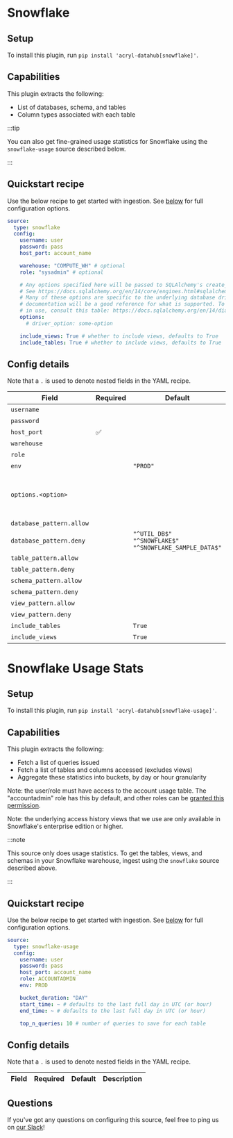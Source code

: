 # Snowflake

## Setup

To install this plugin, run `pip install 'acryl-datahub[snowflake]'`.

## Capabilities

This plugin extracts the following:

- List of databases, schema, and tables
- Column types associated with each table

:::tip

You can also get fine-grained usage statistics for Snowflake using the `snowflake-usage` source described below.

:::

## Quickstart recipe

Use the below recipe to get started with ingestion. See [below](#config-details) for full configuration options.

```yml
source:
  type: snowflake
  config:
    username: user
    password: pass
    host_port: account_name

    warehouse: "COMPUTE_WH" # optional
    role: "sysadmin" # optional

    # Any options specified here will be passed to SQLAlchemy's create_engine as kwargs.
    # See https://docs.sqlalchemy.org/en/14/core/engines.html#sqlalchemy.create_engine for details.
    # Many of these options are specific to the underlying database driver, so that library's
    # documentation will be a good reference for what is supported. To find which dialect is likely
    # in use, consult this table: https://docs.sqlalchemy.org/en/14/dialects/index.html.
    options:
      # driver_option: some-option

    include_views: True # whether to include views, defaults to True
    include_tables: True # whether to include views, defaults to True
```

## Config details

Note that a `.` is used to denote nested fields in the YAML recipe.

| Field                    | Required | Default                                                              | Description                                                                                                                                                                             |
| ------------------------ | -------- | -------------------------------------------------------------------- | --------------------------------------------------------------------------------------------------------------------------------------------------------------------------------------- |
| `username`               |          |                                                                      | Snowflake username.                                                                                                                                                                     |
| `password`               |          |                                                                      | Snowflake password.                                                                                                                                                                     |
| `host_port`              | ✅       |                                                                      | Snowflake host URL.                                                                                                                                                                     |
| `warehouse`              |          |                                                                      | Snowflake warehouse.                                                                                                                                                                    |
| `role`                   |          |                                                                      | Snowflake role.                                                                                                                                                                         |
| `env`                    |          | `"PROD"`                                                             | Environment to use in namespace when constructing URNs.                                                                                                                                 |
| `options.<option>`       |          |                                                                      | Any options specified here will be passed to SQLAlchemy's `create_engine` as kwargs.<br />See https://docs.sqlalchemy.org/en/14/core/engines.html#sqlalchemy.create_engine for details. |
| `database_pattern.allow` |          |                                                                      | Regex pattern for databases to include in ingestion.                                                                                                                                    |
| `database_pattern.deny`  |          | `"^UTIL_DB$" `<br />`"^SNOWFLAKE$"`<br />`"^SNOWFLAKE_SAMPLE_DATA$"` | Regex pattern for databases to exclude from ingestion.                                                                                                                                  |
| `table_pattern.allow`    |          |                                                                      | Regex pattern for tables to include in ingestion.                                                                                                                                       |
| `table_pattern.deny`     |          |                                                                      | Regex pattern for tables to exclude from ingestion.                                                                                                                                     |
| `schema_pattern.allow`   |          |                                                                      | Regex pattern for schemas to include in ingestion.                                                                                                                                      |
| `schema_pattern.deny`    |          |                                                                      | Regex pattern for schemas to exclude from ingestion.                                                                                                                                    |
| `view_pattern.allow`     |          |                                                                      | Regex pattern for views to include in ingestion.                                                                                                                                        |
| `view_pattern.deny`      |          |                                                                      | Regex pattern for views to exclude from ingestion.                                                                                                                                      |
| `include_tables`         |          | `True`                                                               | Whether tables should be ingested.                                                                                                                                                      |
| `include_views`          |          | `True`                                                               | Whether views should be ingested.                                                                                                                                                       |

# Snowflake Usage Stats

## Setup

To install this plugin, run `pip install 'acryl-datahub[snowflake-usage]'`.

## Capabilities

This plugin extracts the following:

- Fetch a list of queries issued
- Fetch a list of tables and columns accessed (excludes views)
- Aggregate these statistics into buckets, by day or hour granularity

Note: the user/role must have access to the account usage table. The "accountadmin" role has this by default, and other roles can be [granted this permission](https://docs.snowflake.com/en/sql-reference/account-usage.html#enabling-account-usage-for-other-roles).

Note: the underlying access history views that we use are only available in Snowflake's enterprise edition or higher.

:::note

This source only does usage statistics. To get the tables, views, and schemas in your Snowflake warehouse, ingest using the `snowflake` source described above.

:::

## Quickstart recipe

Use the below recipe to get started with ingestion. See [below](#config-details) for full configuration options.

```yml
source:
  type: snowflake-usage
  config:
    username: user
    password: pass
    host_port: account_name
    role: ACCOUNTADMIN
    env: PROD

    bucket_duration: "DAY"
    start_time: ~ # defaults to the last full day in UTC (or hour)
    end_time: ~ # defaults to the last full day in UTC (or hour)

    top_n_queries: 10 # number of queries to save for each table
```

## Config details

Note that a `.` is used to denote nested fields in the YAML recipe.

| Field | Required | Default | Description |
| ----- | -------- | ------- | ----------- |

## Questions

If you've got any questions on configuring this source, feel free to ping us on [our Slack](https://slack.datahubproject.io/)!

